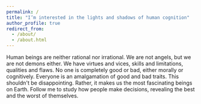 ```yaml
---
permalink: /
title: "I’m interested in the lights and shadows of human cognition"
author_profile: true
redirect_from: 
  - /about/
  - /about.html
---
```

Human beings are neither rational nor irrational. We are not angels, but we are not demons either. We have virtues and vices, skills and limitations, qualities and flaws. No one is completely good or bad, either morally or cognitively. Everyone is an amalgamation of good and bad traits. This shouldn't be disappointing. Rather, it makes us the most fascinating beings on Earth. Follow me to study how people make decisions, revealing the best and the worst of themselves.